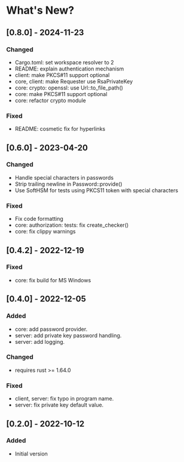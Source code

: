 # What's New?

## [0.8.0] - 2024-11-23
### Changed

- Cargo.toml: set workspace resolver to 2
- README: explain authentication mechanism
- client: make PKCS#11 support optional
- core, client: make Requester use RsaPrivateKey
- core: crypto: openssl: use Url::to_file_path()
- core: make PKCS#11 support optional
- core: refactor crypto module

### Fixed

- README: cosmetic fix for hyperlinks

## [0.6.0] - 2023-04-20
### Changed

- Handle special characters in passwords
- Strip trailing newline in Password::provide()
- Use SoftHSM for tests using PKCS11 token with special characters

### Fixed

- Fix code formatting
- core: authorization: tests: fix create_checker()
- core: fix clippy warnings

## [0.4.2] - 2022-12-19
### Fixed

- core: fix build for MS Windows

## [0.4.0] - 2022-12-05
### Added

- core: add password provider.
- server: add private key password handling.
- server: add logging.

### Changed

- requires rust >= 1.64.0

### Fixed

- client, server: fix typo in program name.
- server: fix private key default value.

## [0.2.0] - 2022-10-12
### Added

- Initial version
